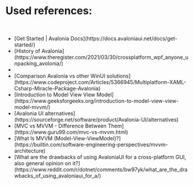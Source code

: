 <h1>Used references:</h1><br/>
<ul>
  <li>[Get Started | Avalonia Docs](https://docs.avaloniaui.net/docs/get-started/)</li>
  <li>[History of Avalonia](https://www.theregister.com/2021/03/30/crossplatform_wpf_anyone_unpacking_avolonia/)<li>
  <li>[Comparison Avalonia vs other WinUI solutions](https://www.codeproject.com/Articles/5366945/Multiplatform-XAML-Csharp-Miracle-Package-Avalonia)</li>
  <li>[Introduction to Model View View Model](https://www.geeksforgeeks.org/introduction-to-model-view-view-model-mvvm/)</li>
  <li>[Avalonia UI alternatives](https://sourceforge.net/software/product/Avalonia-UI/alternatives)</li>
  <li>[MVC vs MVVM - Difference Between Them](https://www.guru99.com/mvc-vs-mvvm.html)</li>
  <li>[What Is MVVM (Model-View-ViewModel)?](https://builtin.com/software-engineering-perspectives/mvvm-architecture)</li>
  <li>[What are the drawbacks of using AvaloniaUI for a cross-platform GUI, also general opinion on it?](https://www.reddit.com/r/dotnet/comments/bw97yk/what_are_the_drawbacks_of_using_avaloniaui_for_a/)</li>
</ul>
